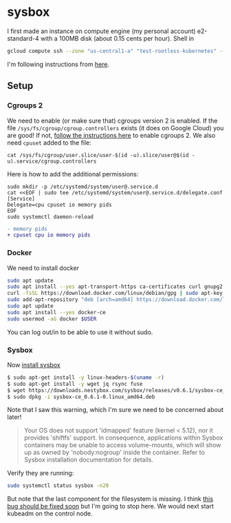 # sysbox

I first made an instance on compute engine (my personal account) e2-standard-4
with a 100MB disk (about 0.15 cents per hour). Shell in

```bash
gcloud compute ssh --zone "us-central1-a" "test-rootless-kubernetes" --project "$GOOGLE_PROJECT"
```

I'm following instructions from [here](https://github.com/nestybox/sysbox/blob/master/docs/user-guide/install-package.md).

## Setup

### Cgroups 2

We need to enable (or make sure that) cgroups version 2 is enabled.
If the file `/sys/fs/cgroup/cgroup.controllers` exists (it does on Google
Cloud) you are good! If not, [follow the instructions here](https://rootlesscontaine.rs/getting-started/common/cgroup2/)
to enable cgroups 2. We also need `cpuset` added to the file:

```
cat /sys/fs/cgroup/user.slice/user-$(id -u).slice/user@$(id -u).service/cgroup.controllers
```

Here is how to add the additional permissions:

```
sudo mkdir -p /etc/systemd/system/user@.service.d
cat <<EOF | sudo tee /etc/systemd/system/user@.service.d/delegate.conf
[Service]
Delegate=cpu cpuset io memory pids
EOF
sudo systemctl daemon-reload
```

```diff
- memory pids
+ cpuset cpu io memory pids
```


### Docker

We need to install docker

```bash
sudo apt update
sudo apt install --yes apt-transport-https ca-certificates curl gnupg2 software-properties-common
curl -fsSL https://download.docker.com/linux/debian/gpg | sudo apt-key add -
sudo add-apt-repository "deb [arch=amd64] https://download.docker.com/linux/debian $(lsb_release -cs) stable"
sudo apt update
sudo apt install --yes docker-ce
sudo usermod -aG docker $USER
```

You can log out/in to be able to use it without sudo.

### Sysbox

Now [install sysbox](https://github.com/nestybox/sysbox/blob/master/docs/user-guide/install-package.md)

```bash
$ sudo apt-get install -y linux-headers-$(uname -r)
$ sudo apt-get install -y wget jq rsync fuse
$ wget https://downloads.nestybox.com/sysbox/releases/v0.6.1/sysbox-ce_0.6.1-0.linux_amd64.deb
$ sudo dpkg -i sysbox-ce_0.6.1-0.linux_amd64.deb
```

Note that I saw this warning, which I'm sure we need to be concerned about later!

> Your OS does not support 'idmapped' feature (kernel < 5.12), nor it  provides 'shiftfs' support. In consequence, applications within Sysbox  containers may be unable to access volume-mounts, which will show up as  owned by 'nobody:nogroup' inside the container. Refer to Sysbox  installation documentation for details.

Verify they are running:

```bash
sudo systemctl status sysbox -n20
```

But note that the last component for the filesystem is missing. I think [this bug should be fixed soon](https://forums.docker.com/t/sysbox-runc-native-support-now-that-docker-has-bought-nestybox/130939/3) but I'm going to stop here.
We would next start kubeadm on the control node.
